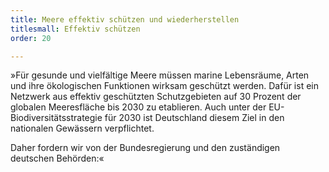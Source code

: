 ```yaml
---
title: Meere effektiv schützen und wiederherstellen
titlesmall: Effektiv schützen
order: 20

---
```

»Für gesunde und vielfältige Meere müssen marine Lebensräume, Arten und ihre ökologischen Funktionen wirksam geschützt werden. Dafür ist ein Netzwerk aus effektiv geschützten Schutzgebieten auf 30 Prozent der globalen Meeresfläche bis 2030 zu etablieren. Auch unter der EU-Biodiversitätsstrategie für 2030 ist Deutschland diesem Ziel in den nationalen Gewässern verpflichtet.

Daher fordern wir von der Bundesregierung und den zuständigen deutschen Behörden:«